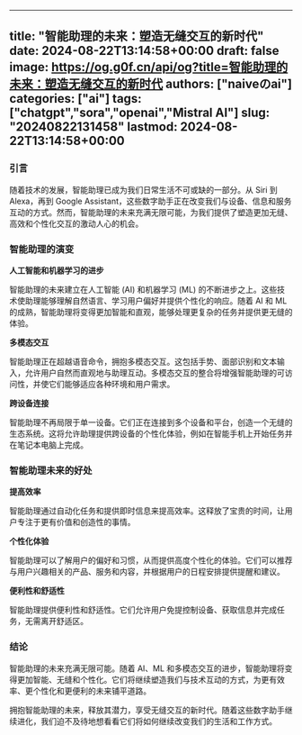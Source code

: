 
---
title: "智能助理的未来：塑造无缝交互的新时代"
date: 2024-08-22T13:14:58+00:00
draft: false
image: https://og.g0f.cn/api/og?title=智能助理的未来：塑造无缝交互的新时代
authors: ["naiveのai"]
categories: ["ai"]
tags: ["chatgpt","sora","openai","Mistral AI"]
slug: "20240822131458"
lastmod: 2024-08-22T13:14:58+00:00
---
### 引言

随着技术的发展，智能助理已成为我们日常生活不可或缺的一部分。从 Siri 到 Alexa，再到 Google Assistant，这些数字助手正在改变我们与设备、信息和服务互动的方式。然而，智能助理的未来充满无限可能，为我们提供了塑造更加无缝、高效和个性化交互的激动人心的机会。

### 智能助理的演变

**人工智能和机器学习的进步**

智能助理的未来建立在人工智能 (AI) 和机器学习 (ML) 的不断进步之上。这些技术使助理能够理解自然语言、学习用户偏好并提供个性化的响应。随着 AI 和 ML 的成熟，智能助理将变得更加智能和直观，能够处理更复杂的任务并提供更无缝的体验。

**多模态交互**

智能助理正在超越语音命令，拥抱多模态交互。这包括手势、面部识别和文本输入，允许用户自然而直观地与助理互动。多模态交互的整合将增强智能助理的可访问性，并使它们能够适应各种环境和用户需求。

**跨设备连接**

智能助理不再局限于单一设备。它们正在连接到多个设备和平台，创造一个无缝的生态系统。这将允许助理提供跨设备的个性化体验，例如在智能手机上开始任务并在笔记本电脑上完成。

### 智能助理未来的好处

**提高效率**

智能助理通过自动化任务和提供即时信息来提高效率。这释放了宝贵的时间，让用户专注于更有价值和创造性的事情。

**个性化体验**

智能助理可以了解用户的偏好和习惯，从而提供高度个性化的体验。它们可以推荐与用户兴趣相关的产品、服务和内容，并根据用户的日程安排提供提醒和建议。

**便利性和舒适性**

智能助理提供便利性和舒适性。它们允许用户免提控制设备、获取信息并完成任务，无需离开舒适区。

### 结论

智能助理的未来充满无限可能。随着 AI、ML 和多模态交互的进步，智能助理将变得更加智能、无缝和个性化。它们将继续塑造我们与技术互动的方式，为更有效率、更个性化和更便利的未来铺平道路。

拥抱智能助理的未来，释放其潜力，享受无缝交互的新时代。随着这些数字助手继续进化，我们迫不及待地想看看它们将如何继续改变我们的生活和工作方式。
